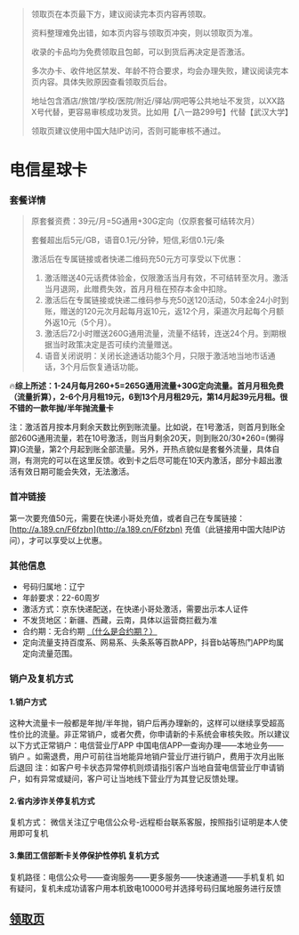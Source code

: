>领取页在本页最下方，建议阅读完本页内容再领取。
>
>资料整理难免出错，如本页内容与领取页冲突，则以领取页为准。
>
>收录的卡品均为免费领取且包邮，可以到货后再决定是否激活。
>
>多次办卡、收件地区禁发、年龄不符合要求，均会办理失败，建议阅读完本页内容。具体失败原因查看领取页后台。
>
>地址包含酒店/旅馆/学校/医院/附近/驿站/网吧等公共地址不发货，以XX路X号代替，更容易审核成功发货。比如用【八一路299号】代替【武汉大学】
>
>领取页建议使用中国大陆IP访问，否则可能审核不通过。


# 电信星球卡


### 套餐详情
> 原套餐资费：39元/月=5G通用+30G定向（仅原套餐可结转次月）
> 
> 套餐超出后5元/GB，语音0.1元/分钟，短信,彩信0.1元/条
> 
> 激活后在专属链接或者快递二维码充50元方可享受以下优惠：
>
> 1. 激活赠送40元话费体验金，仅限激活当月有效，不可结转至次月。激活当月退网，此赠费失效，首月月租在预存本金中扣除。
> 2. 激活后在专属链接或快递二维码参与充50送120活动，50本金24小时到账，赠送的120元次月起每月返10元，返12个月，渠道次月起每个月额外返10元（5个月）。
> 3. 激活后72小时赠送260G通用流量，流量不结转，连送24个月。到期根据当时政策决定是否可续约流量赠送。
> 4. 语音关闭说明：关闭长途通话功能3个月，只限于激活地当地市话通话，3个月后恢复通话功能。

🔥**综上所述：1-24月每月260+5=265G通用流量+30G定向流量。首月月租免费（流量折算），2-6个月月租19元，6到13个月月租29元，第14月起39元月租。很不错的一款年抛/半年抛流量卡**

注：激活首月按本月剩余天数比例到账流量。比如说，在1号激活，则首月到账全部260G通用流量，若在10号激活，则当月剩余20天，则到账20/30*260=(懒得算)G流量，第2个月起到账全部流量。另外，开热点貌似是套餐外流量，具体自测，有测完的可以在这里反馈。收到卡之后尽可能在10天内激活，部分卡超出激活有效日期可能会失效，无法激活。


### 首冲链接
第一次要充值50元，需要在快递小哥处充值，或者自己在专属链接：[http://a.189.cn/F6fzbn](http://a.189.cn/F6fzbn) 充值（此链接用中国大陆IP访问），才可以享受以上优惠。


### 其他信息
- 号码归属地：辽宁
- 年龄要求：22-60周岁
- 激活方式：京东快递配送，在快递小哥处激活，需要出示本人证件
- 不发货地区：新疆、西藏，云南，具体以运营商拦截为准
- 合约期：无合约期 [（什么是合约期？）](../../常见问题/合约期什么意思/README.md)
- 定向流量支持百度系、网易系、头条系等百款APP，抖音b站等热门APP均属定向流量范围。


### 销户及复机方式

#### 1.销户方式
这种大流量卡一般都是年抛/半年抛，销户后再办理新的，这样可以继续享受超高性价比的流量。非正常销户，或者欠费，你申请新的卡系统会审核失败。所以建议以下方式正常销户：电信营业厅APP  中国电信APP—查询办理——本地业务——销户 。如需退费，用户可前往当地能异地销户营业厅进行销户，费用于次月出账后退回  注：如客户号卡状态异常停机则烦请指引客户当地自营电信营业厅申请销户，如有异常或疑问，客户可让当地线下营业厅为其登记反馈处理。

#### 2.省内涉诈关停复机方式
复机方式： 微信关注辽宁电信公众号-远程柜台联系客服，按照指引证明是本人使用即可复机

#### 3.集团工信部断卡关停保护性停机 复机方式
复机路径：电信公众号——查询服务——更多服务——快速通道——手机复机 如有疑问，复机未成功请客户用本机致电10000号并选择号码归属地服务进行反馈

<h2><a href="./温馨提示/README.md"><b>领取页</b></a></h2>
